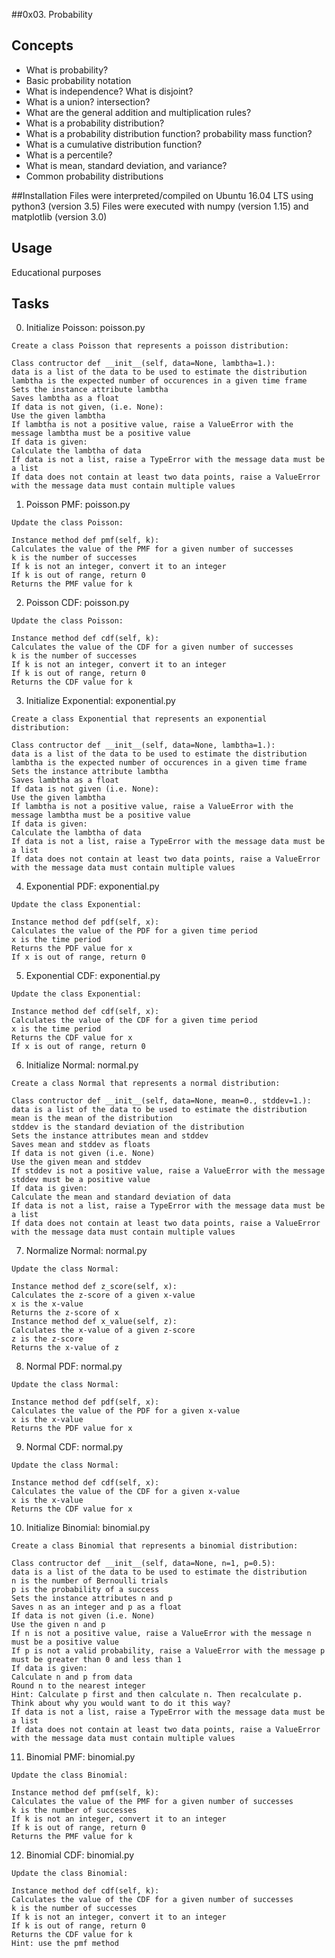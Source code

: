 ##0x03. Probability

## Concepts

- What is probability?
- Basic probability notation
- What is independence? What is disjoint?
- What is a union? intersection?
- What are the general addition and multiplication rules?
- What is a probability distribution?
- What is a probability distribution function? probability mass function?
- What is a cumulative distribution function?
- What is a percentile?
- What is mean, standard deviation, and variance?
- Common probability distributions

##Installation
Files were interpreted/compiled on Ubuntu 16.04 LTS using python3 (version 3.5)
Files were executed with numpy (version 1.15) and matplotlib (version 3.0)

## Usage

Educational purposes

## Tasks
0. Initialize Poisson: poisson.py
```
Create a class Poisson that represents a poisson distribution:

Class contructor def __init__(self, data=None, lambtha=1.):
data is a list of the data to be used to estimate the distribution
lambtha is the expected number of occurences in a given time frame
Sets the instance attribute lambtha
Saves lambtha as a float
If data is not given, (i.e. None):
Use the given lambtha
If lambtha is not a positive value, raise a ValueError with the message lambtha must be a positive value
If data is given:
Calculate the lambtha of data
If data is not a list, raise a TypeError with the message data must be a list
If data does not contain at least two data points, raise a ValueError with the message data must contain multiple values
```
1. Poisson PMF: poisson.py
```
Update the class Poisson:

Instance method def pmf(self, k):
Calculates the value of the PMF for a given number of successes
k is the number of successes
If k is not an integer, convert it to an integer
If k is out of range, return 0
Returns the PMF value for k
```
2. Poisson CDF: poisson.py
```
Update the class Poisson:

Instance method def cdf(self, k):
Calculates the value of the CDF for a given number of successes
k is the number of successes
If k is not an integer, convert it to an integer
If k is out of range, return 0
Returns the CDF value for k
```
3. Initialize Exponential: exponential.py
```
Create a class Exponential that represents an exponential distribution:

Class contructor def __init__(self, data=None, lambtha=1.):
data is a list of the data to be used to estimate the distribution
lambtha is the expected number of occurences in a given time frame
Sets the instance attribute lambtha
Saves lambtha as a float
If data is not given (i.e. None):
Use the given lambtha
If lambtha is not a positive value, raise a ValueError with the message lambtha must be a positive value
If data is given:
Calculate the lambtha of data
If data is not a list, raise a TypeError with the message data must be a list
If data does not contain at least two data points, raise a ValueError with the message data must contain multiple values
```
4. Exponential PDF: exponential.py
```
Update the class Exponential:

Instance method def pdf(self, x):
Calculates the value of the PDF for a given time period
x is the time period
Returns the PDF value for x
If x is out of range, return 0
```
5. Exponential CDF: exponential.py
```
Update the class Exponential:

Instance method def cdf(self, x):
Calculates the value of the CDF for a given time period
x is the time period
Returns the CDF value for x
If x is out of range, return 0
```
6. Initialize Normal: normal.py
```
Create a class Normal that represents a normal distribution:

Class contructor def __init__(self, data=None, mean=0., stddev=1.):
data is a list of the data to be used to estimate the distribution
mean is the mean of the distribution
stddev is the standard deviation of the distribution
Sets the instance attributes mean and stddev
Saves mean and stddev as floats
If data is not given (i.e. None)
Use the given mean and stddev
If stddev is not a positive value, raise a ValueError with the message stddev must be a positive value
If data is given:
Calculate the mean and standard deviation of data
If data is not a list, raise a TypeError with the message data must be a list
If data does not contain at least two data points, raise a ValueError with the message data must contain multiple values
```
7. Normalize Normal: normal.py
```
Update the class Normal:

Instance method def z_score(self, x):
Calculates the z-score of a given x-value
x is the x-value
Returns the z-score of x
Instance method def x_value(self, z):
Calculates the x-value of a given z-score
z is the z-score
Returns the x-value of z
```
8. Normal PDF: normal.py
```
Update the class Normal:

Instance method def pdf(self, x):
Calculates the value of the PDF for a given x-value
x is the x-value
Returns the PDF value for x
```
9. Normal CDF: normal.py
```
Update the class Normal:

Instance method def cdf(self, x):
Calculates the value of the CDF for a given x-value
x is the x-value
Returns the CDF value for x
```
10. Initialize Binomial: binomial.py
```
Create a class Binomial that represents a binomial distribution:

Class contructor def __init__(self, data=None, n=1, p=0.5):
data is a list of the data to be used to estimate the distribution
n is the number of Bernoulli trials
p is the probability of a success
Sets the instance attributes n and p
Saves n as an integer and p as a float
If data is not given (i.e. None)
Use the given n and p
If n is not a positive value, raise a ValueError with the message n must be a positive value
If p is not a valid probability, raise a ValueError with the message p must be greater than 0 and less than 1
If data is given:
Calculate n and p from data
Round n to the nearest integer
Hint: Calculate p first and then calculate n. Then recalculate p. Think about why you would want to do it this way?
If data is not a list, raise a TypeError with the message data must be a list
If data does not contain at least two data points, raise a ValueError with the message data must contain multiple values
```
11. Binomial PMF: binomial.py
```
Update the class Binomial:

Instance method def pmf(self, k):
Calculates the value of the PMF for a given number of successes
k is the number of successes
If k is not an integer, convert it to an integer
If k is out of range, return 0
Returns the PMF value for k
```
12. Binomial CDF: binomial.py
```
Update the class Binomial:

Instance method def cdf(self, k):
Calculates the value of the CDF for a given number of successes
k is the number of successes
If k is not an integer, convert it to an integer
If k is out of range, return 0
Returns the CDF value for k
Hint: use the pmf method
```
